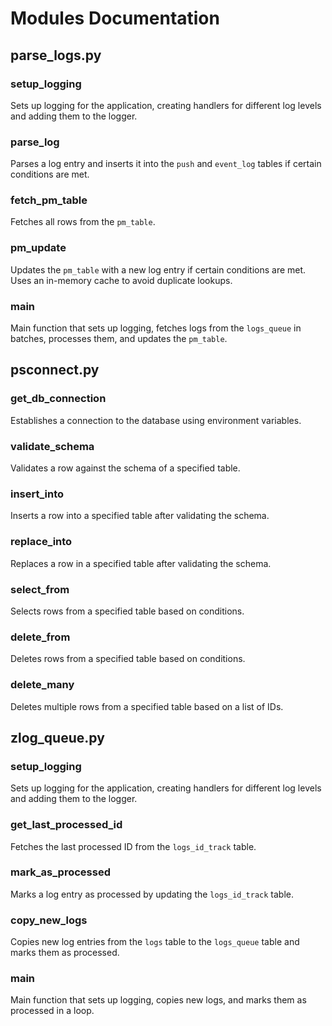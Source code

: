 # Modules Documentation

## parse_logs.py

### setup_logging
Sets up logging for the application, creating handlers for different log levels and adding them to the logger.

### parse_log
Parses a log entry and inserts it into the `push` and `event_log` tables if certain conditions are met.

### fetch_pm_table
Fetches all rows from the `pm_table`.

### pm_update
Updates the `pm_table` with a new log entry if certain conditions are met. Uses an in-memory cache to avoid duplicate lookups.

### main
Main function that sets up logging, fetches logs from the `logs_queue` in batches, processes them, and updates the `pm_table`.

## psconnect.py

### get_db_connection
Establishes a connection to the database using environment variables.

### validate_schema
Validates a row against the schema of a specified table.

### insert_into
Inserts a row into a specified table after validating the schema.

### replace_into
Replaces a row in a specified table after validating the schema.

### select_from
Selects rows from a specified table based on conditions.

### delete_from
Deletes rows from a specified table based on conditions.

### delete_many
Deletes multiple rows from a specified table based on a list of IDs.

## zlog_queue.py

### setup_logging
Sets up logging for the application, creating handlers for different log levels and adding them to the logger.

### get_last_processed_id
Fetches the last processed ID from the `logs_id_track` table.

### mark_as_processed
Marks a log entry as processed by updating the `logs_id_track` table.

### copy_new_logs
Copies new log entries from the `logs` table to the `logs_queue` table and marks them as processed.

### main
Main function that sets up logging, copies new logs, and marks them as processed in a loop.
